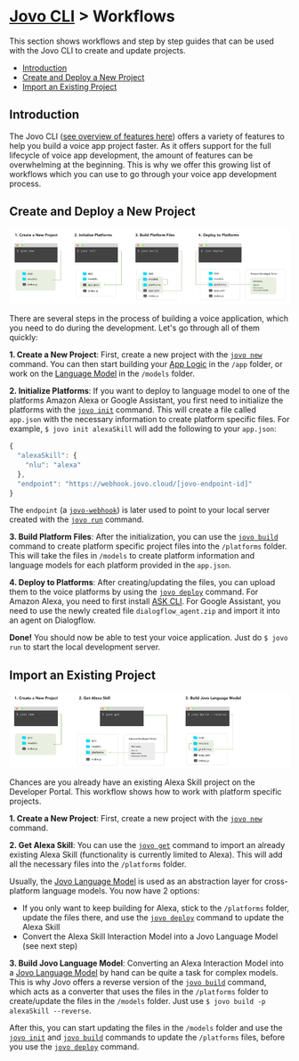 # [Jovo CLI](./) > Workflows

This section shows workflows and step by step guides that can be used with the Jovo CLI to create and update projects.

* [Introduction](#introduction)
* [Create and Deploy a New Project](#create-and-deploy-a-new-project)
* [Import an Existing Project](#import-an-existing-project)


## Introduction

The Jovo CLI ([see overview of features here](../)) offers a variety of features to help you build a voice app project faster. As it offers support for the full lifecycle of voice app development, the amount of features can be overwhelming at the beginning. This is why we offer this growing list of workflows which you can use to go through your voice app development process.

## Create and Deploy a New Project

![Create and Deploy a New Project](../img/workflow-new-deploy.png "Create and Deploy a New Project")

There are several steps in the process of building a voice application, which you need to do during the development. Let's go through all of them quickly:

**1. Create a New Project**: First, create a new project with the [`jovo new`](../#jovo-new '../cli#jovo-new') command. You can then start building your [App Logic](../../04_app-logic '../app-logic') in the `/app` folder, or work on the [Language Model](../../03_app-configuration/01_models '../model') in the `/models` folder.

**2. Initialize Platforms**: If you want to deploy to language model to one of the platforms Amazon Alexa or Google Assistant, you first need to initialize the platforms with the [`jovo init`](../#jovo-init '../cli#jovo-init') command. This will create a file called `app.json` with the necessary information to create platform specific files. For example, `$ jovo init alexaSkill` will add the following to your `app.json`:

```javascript
{
  "alexaSkill": {
    "nlu": "alexa"
  },
  "endpoint": "https://webhook.jovo.cloud/[jovo-endpoint-id]"
}
```
The `endpoint` (a [`jovo-webhook`](../../03_app-configuration/02_server/webhook.md '../server/webhook')) is later used to point to your local server created with the [`jovo run`](../#jovo-run '../cli#jovo-run') command.

**3. Build Platform Files**: After the initialization, you can use the [`jovo build`](../#jovo-build '../cli#jovo-build') command to create platform specific project files into the `/platforms` folder. This will take the files in `/models` to create platform information and language models for each platform provided in the `app.json`.

**4. Deploy to Platforms**: After creating/updating the files, you can upload them to the voice platforms by using the [`jovo deploy`](../#jovo-deploy '../cli#jovo-deploy') command. For Amazon Alexa, you need to first install [ASK CLI](https://developer.amazon.com/docs/smapi/quick-start-alexa-skills-kit-command-line-interface.html). For Google Assistant, you need to use the newly created file `dialogflow_agent.zip` and import it into an agent on Dialogflow.

**Done!** You should now be able to test your voice application. Just do `$ jovo run` to start the local development server.


## Import an Existing Project

![Import an Existing Alexa Skill](../img/workflow-get-alexa-skill.png "Import an Existing Alexa Skill")

Chances are you already have an existing Alexa Skill project on the Developer Portal. This workflow shows how to work with platform specific projects.

**1. Create a New Project**: First, create a new project with the [`jovo new`](../#jovo-new '../cli#jovo-new') command. 

**2. Get Alexa Skill**: You can use the [`jovo get`](../#jovo-get '../cli#jovo-get') command to import an already existing Alexa Skill (functionality is currently limited to Alexa). This will add all the necessary files into the `/platforms` folder.

Usually, the [Jovo Language Model](../../03_app-configuration/01_models '../model') is used as an abstraction layer for cross-platform language models. You now have 2 options:
* If you only want to keep building for Alexa, stick to the `/platforms` folder, update the files there, and use the [`jovo deploy`](../#jovo-deploy '../cli#jovo-deploy') command to update the Alexa Skill
* Convert the Alexa Skill Interaction Model into a Jovo Language Model (see next step)

**3. Build Jovo Language Model**: Converting an Alexa Interaction Model into a [Jovo Language Model](../../03_app-configuration/01_models '../model') by hand can be quite a task for complex models. This is why Jovo offers a reverse version of the [`jovo build`](../#jovo-build '../cli#jovo-build') command, which acts as a converter that uses the files in the `/platforms` folder to create/update the files in the `/models` folder. Just use `$ jovo build -p alexaSkill --reverse`.

After this, you can start updating the files in the `/models` folder and use the [`jovo init`](../#jovo-init '../cli#jovo-init') and [`jovo build`](../#jovo-build '../cli#jovo-build') commands to update the `/platforms` files, before you use the [`jovo deploy`](../#jovo-deploy '../cli#jovo-deploy') command.



<!--[metadata]: {"title": "Jovo CLI Workflows", 
                "description": "Learn more about workflows you can use with the Jovo CLI for Alexa Skills and Google Actions.",
                "activeSections": ["cli", "cli_workflows"],
                "expandedSections": "cli",
                "inSections": "cli",
                "breadCrumbs": {"Docs": "framework/docs",
				"CLI": "framework/docs/cli",
                                "Workflows": ""
                                },
		"commentsID": "framework/docs/cli/workflows"
                }-->
